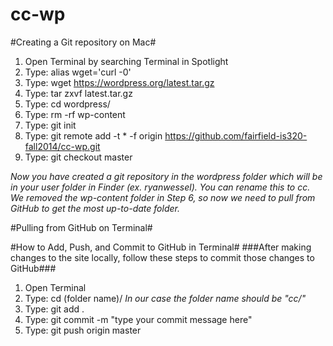 cc-wp
=====

#Creating a Git repository on Mac#

1. Open Terminal by searching Terminal in Spotlight
2. Type: alias wget='curl -0'
3. Type: wget https://wordpress.org/latest.tar.gz
4. Type: tar zxvf latest.tar.gz
5. Type: cd wordpress/
6. Type: rm -rf wp-content
7. Type: git init
8. Type: git remote add -t \* -f origin https://github.com/fairfield-is320-fall2014/cc-wp.git
9. Type: git checkout master

*Now you have created a git repository in the wordpress folder which will be in your user folder in Finder (ex. ryanwessel). You can rename this to cc. We removed the wp-content folder in Step 6, so now we need to pull from GitHub to get the most up-to-date folder.*

#Pulling from GitHub on Terminal#

#How to Add, Push, and Commit to GitHub in Terminal#
###After making changes to the site locally, follow these steps to commit those changes to GitHub###

1. Open Terminal
2. Type: cd (folder name)/ *In our case the folder name should be "cc/"*
3. Type: git add .
4. Type: git commit -m "type your commit message here"
5. Type: git push origin master
